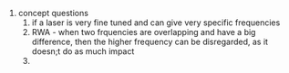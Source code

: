 1. concept questions
	1.  if a laser is very fine tuned and can give very specific frequencies 
	2. RWA - when  two frquencies are overlapping and have a big difference, then the higher frequency can be disregarded, as it doesn;t do as much impact 
	3. 